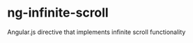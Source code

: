 ng-infinite-scroll
==================

Angular.js directive that implements infinite scroll functionality
